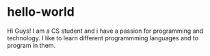 # hello-world

Hi Guys!
I am a CS student and i have a passion for programming and technology.
I like to learn different programmming languages and to program in them.
